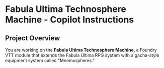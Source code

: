 # Fabula Ultima Technosphere Machine - Copilot Instructions

## Project Overview

You are working on the **Fabula Ultima Technosphere Machine**, a Foundry VTT module that extends the Fabula Ultima RPG system with a gacha-style equipment system called "Mnemospheres."